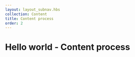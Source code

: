 ```yaml
---
layout: layout_subnav.hbs
collection: Content
title: Content process
order: 2
---
```


# Hello world - Content process
